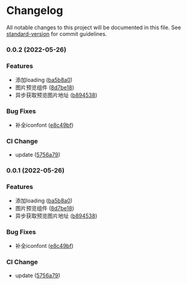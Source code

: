 # Changelog

All notable changes to this project will be documented in this file. See [standard-version](https://github.com/conventional-changelog/standard-version) for commit guidelines.

### 0.0.2 (2022-05-26)


### Features

* 添加loading ([ba5b8a0](https://github.com/BreathlessWay/element-image-preview/commit/ba5b8a0d43563fead6b328e417da20e1bcd431d9))
* 图片预览组件 ([8d7be18](https://github.com/BreathlessWay/element-image-preview/commit/8d7be188264adf9f11e4fba4a4c0066d084f6cb0))
* 异步获取预览图片地址 ([b894538](https://github.com/BreathlessWay/element-image-preview/commit/b894538d2414138c5b59466ec9b1a5749bcc0fac))


### Bug Fixes

* 补全iconfont ([e8c49bf](https://github.com/BreathlessWay/element-image-preview/commit/e8c49bfdcb1bdad2dc78c3e341bc6f3c7cd50a58))


### CI Change

* update ([5756a79](https://github.com/BreathlessWay/element-image-preview/commit/5756a7916fef56b59414079248b8e0b1b06f7963))

### 0.0.1 (2022-05-26)

### Features

* 添加loading ([ba5b8a0](https://github.com/BreathlessWay/element-image-preview/commit/ba5b8a0d43563fead6b328e417da20e1bcd431d9))
* 图片预览组件 ([8d7be18](https://github.com/BreathlessWay/element-image-preview/commit/8d7be188264adf9f11e4fba4a4c0066d084f6cb0))
* 异步获取预览图片地址 ([b894538](https://github.com/BreathlessWay/element-image-preview/commit/b894538d2414138c5b59466ec9b1a5749bcc0fac))


### Bug Fixes

* 补全iconfont ([e8c49bf](https://github.com/BreathlessWay/element-image-preview/commit/e8c49bfdcb1bdad2dc78c3e341bc6f3c7cd50a58))


### CI Change

* update ([5756a79](https://github.com/BreathlessWay/element-image-preview/commit/5756a7916fef56b59414079248b8e0b1b06f7963))
